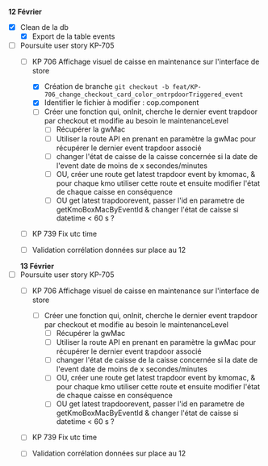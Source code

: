 **12 Février**
- [x] Clean de la db
    - [x] Export de la table events
- [ ] Poursuite user story KP-705
    - [ ] KP 706 Affichage visuel de caisse en maintenance sur l'interface de store
        - [x] Création de branche ```git checkout -b feat/KP-706_change_checkout_card_color_ontrpdoorTriggered_event```
        - [x] Identifier le fichier à modifier : cop.component
        - [ ] Créer une fonction qui, onInit, cherche le dernier event trapdoor par checkout et modifie au besoin le maintenanceLevel
            - [ ] Récupérer la gwMac
            - [ ] Utiliser la route API en prenant en paramètre la gwMac pour récupérer le dernier event trapdoor associé
            - [ ] changer l'état de caisse de la caisse concernée si la date de l'event date de moins de x secondes/minutes
            - [ ] OU, créer une route get latest trapdoor event by kmomac, & pour chaque kmo utiliser cette route et ensuite modifier l'état de chaque caisse en conséquence
            - [ ] OU get latest trapdoorevent, passer l'id en parametre de getKmoBoxMacByEventId & changer l'état de caisse si datetime < 60 s ?
    - [ ] KP 739 Fix utc time
    - [ ] Validation corrélation données sur place au 12


    **13 Février**    
- [ ] Poursuite user story KP-705
    - [ ] KP 706 Affichage visuel de caisse en maintenance sur l'interface de store
        - [ ] Créer une fonction qui, onInit, cherche le dernier event trapdoor par checkout et modifie au besoin le maintenanceLevel
            - [ ] Récupérer la gwMac
            - [ ] Utiliser la route API en prenant en paramètre la gwMac pour récupérer le dernier event trapdoor associé
            - [ ] changer l'état de caisse de la caisse concernée si la date de l'event date de moins de x secondes/minutes
            - [ ] OU, créer une route get latest trapdoor event by kmomac, & pour chaque kmo utiliser cette route et ensuite modifier l'état de chaque caisse en conséquence
            - [ ] OU get latest trapdoorevent, passer l'id en parametre de getKmoBoxMacByEventId & changer l'état de caisse si datetime < 60 s ?
    - [ ] KP 739 Fix utc time
    - [ ] Validation corrélation données sur place au 12

